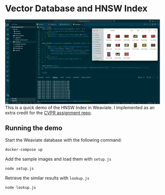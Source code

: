 # Vector Database and HNSW Index
![results](assets/results.png)
This is a quick demo of the HNSW Index in Weaviate. I implemented as an extra credit for the [CVPR assignment repo](https://github.com/frankcholula/cvpr).

## Running the demo
Start the Weaviate database with the following command:
```bash
docker-compose up
```

Add the sample images and load them with `setup.js`
```bash
node setup.js
```

Retrieve the similar results with `lookup.js`
```bash
node lookup.js
```
